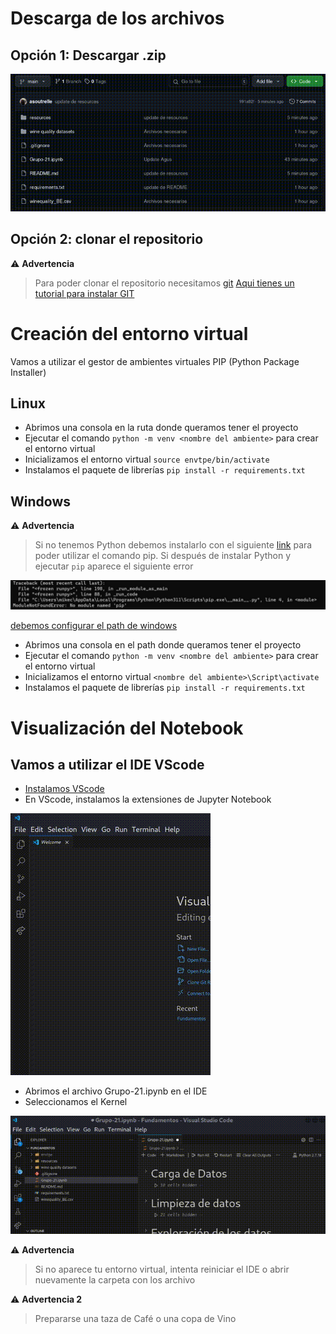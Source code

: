 # Descarga de los archivos
## Opción 1: Descargar .zip
![Demostración de la descarga](resources/output.gif)
## Opción 2: clonar el repositorio
⚠️ **Advertencia**
> Para poder clonar el repositorio necesitamos [git](https://git-scm.com/)
[Aqui tienes un tutorial para instalar GIT](https://www.youtube.com/watch?v=jdXKwLNUfmg)
# Creación del entorno virtual
Vamos a utilizar el gestor de ambientes virtuales PIP (Python Package Installer)
## Linux
- Abrimos una consola en la ruta donde queramos tener el proyecto
- Ejecutar el comando `python -m venv <nombre del ambiente>` para crear el entorno virtual
- Inicializamos el entorno virtual `source envtpe/bin/activate`
- Instalamos el paquete de librerías `pip install -r requirements.txt`
## Windows
⚠️ **Advertencia**
> Si no tenemos Python debemos instalarlo con el siguiente [link](https://www.python.org/downloads/) para poder utilizar
el comando pip.
> Si después de instalar Python y ejecutar `pip` aparece el siguiente error

![](resources/readmetutorial.png) 

[debemos configurar el path de windows](https://www.youtube.com/watch?v=B08TNPt7a-M)

- Abrimos una consola en el path donde queramos tener el proyecto
- Ejecutar el comando `python -m venv <nombre del ambiente>` para crear el entorno virtual
- Inicializamos el entorno virtual `<nombre del ambiente>\Script\activate`
- Instalamos el paquete de librerías `pip install -r requirements.txt`

# Visualización del Notebook
## Vamos a utilizar el IDE VScode
- [Instalamos VScode](https://www.youtube.com/watch?v=X_Z7d04x9-E)
- En VScode, instalamos la extensiones de Jupyter Notebook

 ![Demostración de la instalación](resources/output3.gif)
- Abrimos el archivo Grupo-21.ipynb en el IDE
- Seleccionamos el Kernel

<img src="resources/output720.gif" alt="Demostración de selección de kernel" width="720px">

⚠️ **Advertencia**
> Si no aparece tu entorno virtual, intenta reiniciar el IDE o abrir nuevamente la carpeta con los archivo

⚠️ **Advertencia 2**
> Prepararse una taza de Café o una copa de Vino
